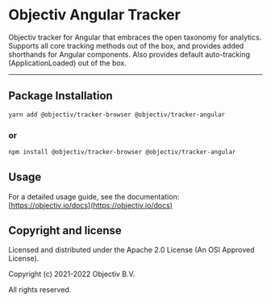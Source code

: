# Objectiv Angular Tracker 

Objectiv tracker for Angular that embraces the open taxonomy for analytics. Supports all core tracking methods out of the box, and provides added shorthands for Angular components. Also provides default auto-tracking (ApplicationLoaded) out of the box.

---
## Package Installation

```sh
yarn add @objectiv/tracker-browser @objectiv/tracker-angular
```

### or
```sh
npm install @objectiv/tracker-browser @objectiv/tracker-angular
```

## Usage
For a detailed usage guide, see the documentation: [https://objectiv.io/docs](https://objectiv.io/docs)

## Copyright and license
Licensed and distributed under the Apache 2.0 License (An OSI Approved License).

Copyright (c) 2021-2022 Objectiv B.V.

All rights reserved.
